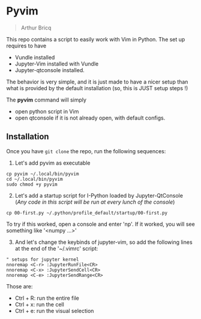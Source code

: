 # Pyvim 

> Arthur Bricq

This repo contains a script to easily work with Vim in Python. The set up requires to have
- Vundle installed
- Jupyter-Vim installed with Vundle
- Jupyter-qtconsole installed.

The behavior is very simple, and it is just made to have a nicer setup than what is provided by the default installation (so, this is JUST setup steps !)

The **pyvim** command will simply 
- open python script in Vim
- open qtconsole if it is not already open, with default configs. 

## Installation

Once you have `git clone` the repo, run the following sequences: 

1. Let's add pyvim as executable
```
cp pyvim ~/.local/bin/pyvim
cd ~/.local/bin/pyvim
sudo chmod +y pyvim
```

2. Let's add a startup script for I-Python loaded by Jupyter-QtConsole (*Any code in this script will be run at every lunch of the console*)

`cp 00-first.py ~/.python/profile_default/startup/00-first.py`

To try if this worked, open a console and enter 'np'. If it worked, you will see something like '<numpy ...>'

3. And let's change the keybinds of jupyter-vim, so add the following lines at the end of the '~/.vimrc' script: 

```
" setups for jupyter kernel
nnoremap <C-r> :JupyterRunFile<CR>
nnoremap <C-x> :JupyterSendCell<CR>
nnoremap <C-e> :JupyterSendRange<CR>
```

Those are: 
- Ctrl + R: run the entire file 
- Ctrl + x: run the cell
- Ctrl + e: run the visual selection
